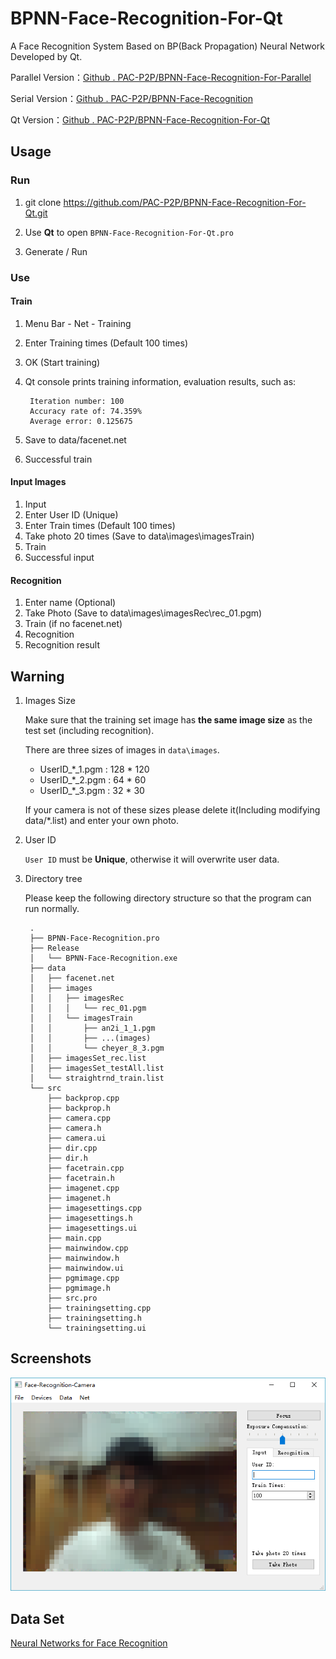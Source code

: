 # BPNN-Face-Recognition-For-Qt

A Face Recognition System Based on BP(Back Propagation) Neural Network Developed by Qt.

Parallel Version：[Github . PAC-P2P/BPNN-Face-Recognition-For-Parallel](https://github.com/PAC-P2P/BPNN-Face-Recognition-For-Parallel)

Serial Version：[Github . PAC-P2P/BPNN-Face-Recognition](https://github.com/PAC-P2P/BPNN-Face-Recognition)

Qt Version：[Github . PAC-P2P/BPNN-Face-Recognition-For-Qt](https://github.com/PAC-P2P/BPNN-Face-Recognition-For-Qt)


## Usage

### Run

1. git clone https://github.com/PAC-P2P/BPNN-Face-Recognition-For-Qt.git

2. Use **Qt** to open `BPNN-Face-Recognition-For-Qt.pro`

3. Generate / Run

### Use

#### Train

1. Menu Bar - Net - Training
2. Enter Training times (Default 100 times)
3. OK (Start training)
4. Qt console prints training information, evaluation results, such as:

		Iteration number: 100
		Accuracy rate of: 74.359%
		Average error: 0.125675

5. Save to data/facenet.net
6. Successful train

#### Input Images

1. Input
2. Enter User ID (Unique)
3. Enter Train times (Default 100 times)
4. Take photo 20 times (Save to data\images\imagesTrain)
5. Train
6. Successful input

#### Recognition

1. Enter name (Optional)
2. Take Photo (Save to data\images\imagesRec\rec_01.pgm)
3. Train (if no facenet.net)
4. Recognition
5. Recognition result

## Warning

1. Images Size

	Make sure that the training set image has **the same image size** as the test set (including recognition).

	There are three sizes of images in `data\images`.

	* UserID_\*_1.pgm : 128 * 120
	* UserID_\*_2.pgm : 64 * 60
	* UserID_\*_3.pgm : 32 * 30

	If your camera is not of these sizes please delete it(Including modifying data/*.list) and enter your own photo.

2. User ID

	`User ID` must be **Unique**, otherwise it will overwrite user data.

3. Directory tree

	Please keep the following directory structure so that the program can run normally.

		.
		├── BPNN-Face-Recognition.pro
		├── Release
		│   └── BPNN-Face-Recognition.exe
		├── data
		│   ├── facenet.net
		│   ├── images
		│   │   ├── imagesRec
		│   │   │   └── rec_01.pgm
		│   │   └── imagesTrain
		│   │       ├── an2i_1_1.pgm
		│   │       ├── ...(images)
		│   │       └── cheyer_8_3.pgm
		│   ├── imagesSet_rec.list
		│   ├── imagesSet_testAll.list
		│   └── straightrnd_train.list
		└── src
    		├── backprop.cpp
    		├── backprop.h
    		├── camera.cpp
    		├── camera.h
    		├── camera.ui
    		├── dir.cpp
    		├── dir.h
    		├── facetrain.cpp
    		├── facetrain.h
    		├── imagenet.cpp
    		├── imagenet.h
    		├── imagesettings.cpp
    		├── imagesettings.h
    		├── imagesettings.ui
    		├── main.cpp
    		├── mainwindow.cpp
    		├── mainwindow.h
    		├── mainwindow.ui
    		├── pgmimage.cpp
    		├── pgmimage.h
    		├── src.pro
    		├── trainingsetting.cpp
    		├── trainingsetting.h
    		└── trainingsetting.ui



## Screenshots

![CaptureInput](CaptureInput.png)

## Data Set

[Neural Networks for Face Recognition](http://www.cs.cmu.edu/afs/cs.cmu.edu/user/mitchell/ftp/faces.html)
